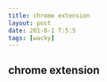 ```yaml
---
title: chrome extension
layout: post
date: 201-0-1 T:5:5
tags: [wacky]
---
```

## chrome extension

